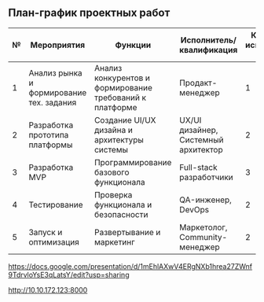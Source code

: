 ## План-график проектных работ

| № | Мероприятия | Функции | Исполнитель/квалификация | Количество исполнителей, чел | Стоимость руб./мес. | Продолжительность, мес. | Результат | Предшествующий процесс/Результат | Последующий | Возможность параллельных процессов | Материалы технические ресурсы | Доступность ресурсов |
|---|-------------|----------|-------------------------|----------------------------|-------------------|----------------------|-----------|----------------------------------|--------------|-----------------------------------|------------------------------|---------------------|
| 1 | Анализ рынка и формирование тех. задания | Анализ конкурентов и формирование требований к платформе | Продакт-менеджер | 1 | 150000 | 1 | Техническое задание | нет | Разработка прототипа | нет | Программное обеспечение для анализа | Есть в наличии |
| 2 | Разработка прототипа платформы | Создание UI/UX дизайна и архитектуры системы | UX/UI дизайнер, Системный архитектор | 2 | 250000 | 3 | Интерактивный прототип и схемы | Техническое задание | Разработка MVP | нет | Программное обеспечение для дизайна и прототипирования | Есть в наличии |
| 3 | Разработка MVP | Программирование базового функционала | Full-stack разработчики | 3 | 450000 | 5 | Работающая платформа | Прототип и схемы | Тестирование | нет | Среды разработки, сервера | Требуется закупка |
| 4 | Тестирование | Проверка функционала и безопасности | QA-инженер, DevOps | 2 | 200000 | 2 | Отлаженная система | MVP платформы | Запуск | нет | Тестовые среды | Требуется закупка |
| 5 | Запуск и оптимизация | Развертывание и маркетинг | Маркетолог, Community-менеджер | 2 | 300000 | 3 | Растущая база пользователей | Отлаженная система | - | нет | Маркетинговые инструменты | Требуется закупка |





https://docs.google.com/presentation/d/1mEhlAXwV4ERgNXb1hrea27ZWnf9TdrvloYsE3qLatsY/edit?usp=sharing


http://10.10.172.123:8000
